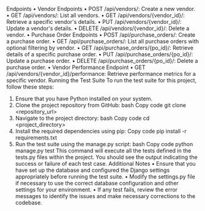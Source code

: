 Endpoints
•	Vendor Endpoints
•	POST /api/vendors/: Create a new vendor.
•	GET /api/vendors/: List all vendors.
•	GET /api/vendors/{vendor_id}/: Retrieve a specific vendor's details.
•	PUT /api/vendors/{vendor_id}/: Update a vendor's details.
•	DELETE /api/vendors/{vendor_id}/: Delete a vendor.
•	Purchase Order Endpoints
•	POST /api/purchase_orders/: Create a purchase order.
•	GET /api/purchase_orders/: List all purchase orders with optional filtering by vendor.
•	GET /api/purchase_orders/{po_id}/: Retrieve details of a specific purchase order.
•	PUT /api/purchase_orders/{po_id}/: Update a purchase order.
•	DELETE /api/purchase_orders/{po_id}/: Delete a purchase order.
•	Vendor Performance Endpoint
•	GET /api/vendors/{vendor_id}/performance: Retrieve performance metrics for a specific vendor.
Running the Test Suite
To run the test suite for this project, follow these steps:
1.	Ensure that you have Python installed on your system.
2.	Clone the project repository from GitHub:
bash
Copy code
git clone <repository_url> 
3.	Navigate to the project directory:
bash
Copy code
cd <project_directory> 
4.	Install the required dependencies using pip:
Copy code
pip install -r requirements.txt 
5.	Run the test suite using the manage.py script:
bash
Copy code
python manage.py test 
This command will execute all the tests defined in the tests.py files within the project. You should see the output indicating the success or failure of each test case.
Additional Notes
•	Ensure that you have set up the database and configured the Django settings appropriately before running the test suite.
•	Modify the settings.py file if necessary to use the correct database configuration and other settings for your environment.
•	If any test fails, review the error messages to identify the issues and make necessary corrections to the codebase.

